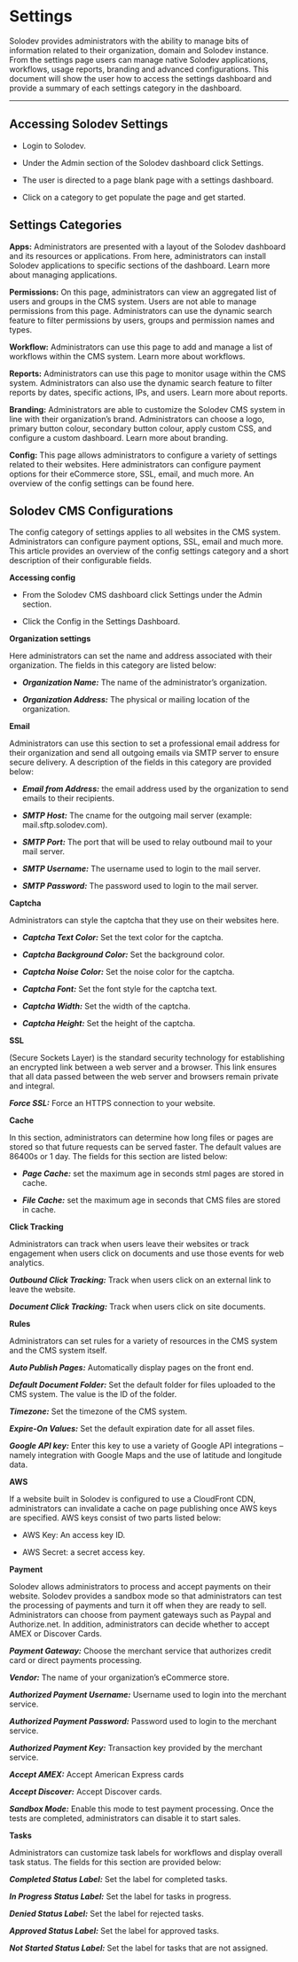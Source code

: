 
# Settings

Solodev provides administrators with the ability to manage bits of information related to their organization, domain and Solodev instance. From the settings page users can manage native Solodev applications, workflows, usage reports, branding and advanced configurations. This document will show the user how to access the settings dashboard and provide a summary of each settings category in the dashboard. 

---

## Accessing Solodev Settings

- Login to Solodev.

- Under the Admin section of the Solodev dashboard click Settings. 

- The user is directed to a page blank page with a settings dashboard. 

- Click on a category to get populate the page and get started. 


## Settings Categories

**Apps:** Administrators are presented with a layout of the Solodev dashboard and its resources or applications. From here, administrators can install Solodev applications to specific sections of the dashboard. Learn more about managing applications. 

**Permissions:** On this page, administrators can view an aggregated list of users and groups in the CMS system. Users are not able to manage permissions from this page. Administrators can use the dynamic search feature to filter permissions by users, groups and permission names and types.  


**Workflow:** Administrators can use this page to add and manage a list of workflows within the CMS system. Learn more about workflows. 

**Reports:** Administrators can use this page to monitor usage within the CMS system. Administrators can also use the dynamic search feature to filter reports by dates, specific actions, IPs, and users. Learn more about reports. 

**Branding:** Administrators are able to customize the Solodev CMS system in line with their organization’s brand. Administrators can choose a logo, primary button colour, secondary button colour, apply custom CSS, and configure a custom dashboard. Learn more about branding. 

**Config:** This page allows administrators to configure a variety of settings related to their websites. Here administrators can configure payment options for their eCommerce store, SSL, email, and much more. An overview of the config settings can be found here. 


## Solodev CMS Configurations

The config category of settings applies to all websites in the CMS system. Administrators can configure payment options, SSL, email and much more. This article provides an overview of the config settings category and a short description of their configurable fields. 

**Accessing config** 

- From the Solodev CMS dashboard click Settings under the Admin section. 

- Click the Config in the Settings Dashboard. 

**Organization settings**

Here administrators can set the name and address associated with their organization. The fields in this category are listed below: 

- ***Organization Name:*** The name of the administrator’s organization. 

- ***Organization Address:*** The physical or mailing location of the organization. 


**Email**

Administrators can use this section to set a professional email address for their organization and send all outgoing emails via SMTP server to ensure secure delivery. A description of the fields in this category are provided below: 

 

- ***Email from Address:*** the email address used by the organization to send emails to their recipients.

- ***SMTP Host:*** The cname for the outgoing mail server (example: mail.sftp.solodev.com). 

- ***SMTP Port:*** The port that will be used to relay outbound mail to your mail server.

- ***SMTP Username:*** The username used to login to the mail server. 

- ***SMTP Password:*** The password used to login to the mail server. 


**Captcha**

Administrators can style the captcha that they use on their websites here. 

- ***Captcha Text Color:*** Set the text color for the captcha.

- ***Captcha Background Color:*** Set the background color. 

- ***Captcha Noise Color:*** Set the noise color for the captcha.

- ***Captcha Font:*** Set the font style for the captcha text. 

- ***Captcha Width:*** Set the width of the captcha. 

- ***Captcha Height:*** Set the height of the captcha. 


**SSL**

(Secure Sockets Layer) is the standard security technology for establishing an encrypted link between a web server and a browser. This link ensures that all data passed between the web server and browsers remain private and integral. 

***Force SSL:*** Force an HTTPS connection to your website. 

**Cache** 

In this section, administrators can determine how long files or pages are stored so that future requests can be served faster. The default values are 86400s or 1 day. The fields for this section are listed below:

- ***Page Cache:*** set the maximum age in seconds stml pages are stored in cache. 

- ***File Cache:*** set the maximum age in seconds that CMS files are stored in cache.

**Click Tracking**

Administrators can track when users leave their websites or track engagement when users click on documents and use those events for web analytics. 

***Outbound Click Tracking:*** Track when users click on an external link to leave the website. 

***Document Click Tracking:*** Track when users click on site documents. 

**Rules**

Administrators can set rules for a variety of resources in the CMS system and the CMS system itself. 

***Auto Publish Pages:*** Automatically display pages on the front end.  

***Default Document Folder:*** Set the default folder for files uploaded to the CMS system. The value is the ID of the folder. 

***Timezone:*** Set the timezone of the CMS system.

***Expire-On Values:*** Set the default expiration date for all asset files. 

***Google API key:*** Enter this key to use a variety of Google API integrations – namely integration with Google Maps and the use of latitude and longitude data. 

**AWS**

If a website built in Solodev is configured to use a CloudFront CDN, administrators can invalidate a cache on page publishing once AWS keys are specified. AWS keys consist of two parts listed below:

- AWS Key: An access key ID. 

- AWS Secret: a secret access key.

**Payment**

Solodev allows administrators to process and accept payments on their website. Solodev provides a sandbox mode so that administrators can test the processing of payments and turn it off when they are ready to sell. Administrators can choose from payment gateways such as Paypal and Authorize.net. In addition, administrators can decide whether to accept AMEX or Discover Cards.

***Payment Gateway:*** Choose the merchant service that authorizes credit card or direct payments processing.  

***Vendor:*** The name of your organization’s eCommerce store.  

***Authorized Payment Username:*** Username used to login into the merchant service. 

***Authorized Payment Password:*** Password used to login to the merchant service. 

***Authorized Payment Key:*** Transaction key provided by the merchant service. 

***Accept AMEX:*** Accept American Express cards

***Accept Discover:*** Accept Discover cards. 

***Sandbox Mode:*** Enable this mode to test payment processing. Once the tests are completed, administrators can disable it to start sales. 

**Tasks**

Administrators can customize task labels for workflows and display overall task status. The fields for this section are provided below: 

***Completed Status Label:*** Set the label for completed tasks. 

***In Progress Status Label:*** Set the label for tasks in progress.

***Denied Status Label:*** Set the label for rejected tasks. 

***Approved Status Label:*** Set the label for approved tasks. 

***Not Started Status Label:*** Set the label for tasks that are not assigned. 